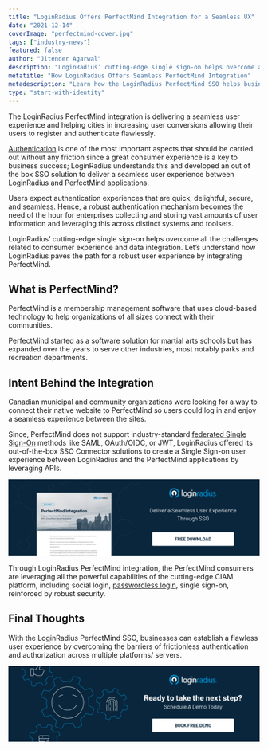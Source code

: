 ```yaml
---
title: "LoginRadius Offers PerfectMind Integration for a Seamless UX"
date: "2021-12-14"
coverImage: "perfectmind-cover.jpg"
tags: ["industry-news"]
featured: false 
author: "Jitender Agarwal"
description: "LoginRadius’ cutting-edge single sign-on helps overcome all the challenges related to consumer experience and data integration.  Let’s understand how LoginRadius paves the path for a robust user experience by integrating PerfectMind."
metatitle: "How LoginRadius Offers Seamless PerfectMind Integration"
metadescription: "Learn how the LoginRadius PerfectMind SSO helps businesses overcome the barriers of frictionless authentication and authorization across multiple platforms/ servers."
type: "start-with-identity"
---
```


The LoginRadius PerfectMind integration is delivering a seamless user experience and helping cities in increasing user conversions allowing their users to register and authenticate flawlessly.

[Authentication](https://www.loginradius.com/authentication/) is one of the most important aspects that should be carried out without any friction since a great consumer experience is a key to business success; LoginRadius understands this and developed an out of the box SSO solution to deliver a seamless user experience between LoginRadius and PerfectMind applications.  

Users expect authentication experiences that are quick, delightful, secure, and seamless. Hence, a robust authentication mechanism becomes the need of the hour for enterprises collecting and storing vast amounts of user information and leveraging this across distinct systems and toolsets.

LoginRadius’ cutting-edge single sign-on helps overcome all the challenges related to consumer experience and data integration.  Let’s understand how LoginRadius paves the path for a robust user experience by integrating PerfectMind. 


## What is PerfectMind?

PerfectMind is a membership management software that uses cloud-based technology to help organizations of all sizes connect with their communities. 

PerfectMind started as a software solution for martial arts schools but has expanded over the years to serve other industries, most notably parks and recreation departments.


## Intent Behind the Integration 

Canadian municipal and community organizations were looking for a way to connect their native website to PerfectMind so users could log in and enjoy a seamless experience between the sites.

Since, PerfectMind does not support industry-standard [federated Single Sign-On](https://www.loginradius.com/blog/start-with-identity/loginradius-federated-identity-management/) methods like SAML, OAuth/OIDC, or JWT, LoginRadius offered its out-of-the-box SSO Connector solutions to create a Single Sign-on user experience between LoginRadius and the PerfectMind applications by leveraging APIs.

[![PerfectMind-Integration](PerfectMind-Integration.png)](https://www.loginradius.com/resource/perfectmind-integration)

Through LoginRadius PerfectMind integration, the PerfectMind consumers are leveraging all the powerful capabilities of the cutting-edge CIAM platform, including social login, [passwordless login](https://www.loginradius.com/blog/start-with-identity/passwordless-authentication-the-future-of-identity-and-security/), single sign-on, reinforced by robust security. 


## Final Thoughts 

With the LoginRadius PerfectMind SSO, businesses can establish a flawless user experience by overcoming the barriers of frictionless authentication and authorization across multiple platforms/ servers. 

[![Book-a-demo-loginradius](BD-Developers2-1024x310.png)](https://www.loginradius.com/book-a-demo/)
